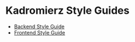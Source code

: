 # Kadromierz Style Guides

- [Backend Style Guide][backend]
- [Frontend Style Guide][frontend]

[backend]: https://kadromierz.github.io/styleguide/backend
[frontend]: https://kadromierz.github.io/styleguide/frontend

